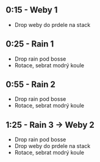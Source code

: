## 0:15 - Weby 1

- Drop weby do prdele na stack

## 0:25 - Rain 1

- Drop rain pod bosse
- Rotace, sebrat modrý koule

## 0:55 - Rain 2

- Drop rain pod bosse
- Rotace, sebrat modrý koule

## 1:25 - Rain 3 -> Weby 2

- Drop rain pod bosse
- Drop weby do prdele na stack
- Rotace, sebrat modrý koule
